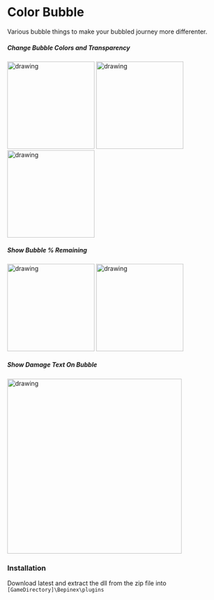 # Color Bubble

Various bubble things to make your bubbled journey more differenter.

##### Change Bubble Colors and Transparency

<img src="https://i.imgur.com/WYNJBcs.png" alt="drawing" width="200px"/>
<img src="https://i.imgur.com/gM4GFKt.png" alt="drawing" width="200px"/>
<img src="https://i.imgur.com/MtIA9dP.png" alt="drawing" width="200px"/>


##### Show Bubble % Remaining
<img src="https://i.imgur.com/gDXijUz.png" alt="drawing" width="200px"/>
<img src="https://i.imgur.com/i2Nsaty.png" alt="drawing" width="200px"/>

##### Show Damage Text On Bubble
<img src="https://i.imgur.com/0aNrlxt.png" alt="drawing" width="400px"/>

### Installation
Download latest and extract the dll from the zip file into ``[GameDirectory]\Bepinex\plugins``
